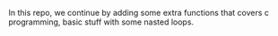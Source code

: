 In this repo, we continue by adding some extra functions that covers c programming, basic stuff with some nasted loops.
